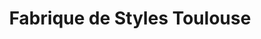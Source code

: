 ---
title: "Fabrique de Styles Toulouse"
url: /saint-orens-de-gameville/fabrique-de-styles-toulouse/
shop: décoration intérieure
---